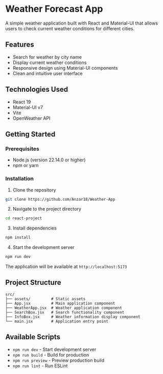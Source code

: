 # Weather Forecast App

A simple weather application built with React and Material-UI that allows users to check current weather conditions for different cities.

## Features

- Search for weather by city name
- Display current weather conditions
- Responsive design using Material-UI components
- Clean and intuitive user interface

## Technologies Used

- React 19
- Material-UI v7
- Vite
- OpenWeather API

## Getting Started

### Prerequisites

- Node.js (version 22.14.0 or higher)
- npm or yarn

### Installation

1. Clone the repository
```bash
git clone https://github.com/Anzar18/Weather-App
```

2. Navigate to the project directory
```bash
cd react-project
```

3. Install dependencies
```bash
npm install
```

4. Start the development server
```bash
npm run dev
```

The application will be available at `http://localhost:5173`

## Project Structure

```
src/
├── assets/         # Static assets
├── App.jsx         # Main application component
├── WeatherApp.jsx  # Weather application component
├── SearchBox.jsx   # Search functionality component
├── InfoBox.jsx     # Weather information display component
└── main.jsx        # Application entry point
```

## Available Scripts

- `npm run dev` - Start development server
- `npm run build` - Build for production
- `npm run preview` - Preview production build
- `npm run lint` - Run ESLint


